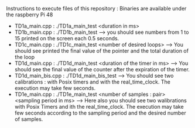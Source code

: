 
Instructions to execute files of this repository : 
Binaries are available under the raspberry Pi 48 
- TD1a_main.cpp : ./TD1a_main_test \<duration in ms\> 
- TD1b_main.cpp : ./TD1b_main_test                                 --> you should see numbers from 1 to 15 printed on the screen each 0.5 seconds. 
- TD1c_main.cpp : ./TD1c_main_test \<number of desired loops\>       --> You should see printed the final value of the pointer and the total duration of the loop
- TD1d_main.cpp : ./TD1d_main_test \<duration of the timer in ms\>   --> You should see the final value of the counter after the expiration of the timer. 
- TD1d_main_bis.cpp : ./TD1d_main_bis_test                         --> You should see two calibrations : with Posix timers and with the real_time_clock. The
                                                                       execution may take few seconds. 
- TD1e_main.cpp : ./TD1e_main_test \<number of samples : pair\> \<sampling period in ms\>    --> Here also you should see two walibrations with Posix Timers and ith the 
                                                                                      real_time_clock. The execution may take few seconds according to the sampling
                                                                                      period and the desired number of samples. 
